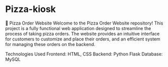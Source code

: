 # Pizza-kiosk
🍕 Pizza Order Website Welcome to the Pizza Order Website repository! This project is a fully functional web application designed to streamline the process of taking pizza orders. The website provides an intuitive interface for customers to customize and place their orders, and an efficient system for managing these orders on the backend.

Technologies Used
Frontend: HTML, CSS
Backend: Python Flask
Database: MySQL

